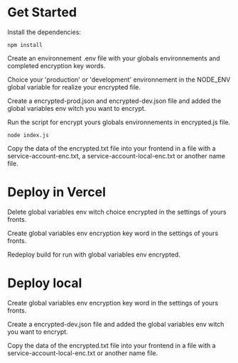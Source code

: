 # Get Started

Install the dependencies:  
```text
npm install
```

Create an environnement .env file with your globals environnements and completed encryption key words.  

Choice your 'production' or 'development' environnement in the NODE_ENV global variable for realize your encrypted file.  

Create a encrypted-prod.json and encrypted-dev.json file and added the global variables env witch you want to encrypt.  

Run the script for encrypt yours globals environnements in encrypted.js file.  
```text
node index.js
```

Copy the data of the encrypted.txt file into your frontend in a file with a service-account-enc.txt, a service-account-local-enc.txt or another name file.  

# Deploy in Vercel

Delete global variables env witch choice encrypted in the settings of yours fronts.  

Create global variables env encryption key word in the settings of yours fronts.  

Redeploy build for run with global variables env encrypted.  

# Deploy local

Create global variables env encryption key word in the settings of yours fronts.  

Create a encrypted-dev.json file and added the global variables env witch you want to encrypt.  

Copy the data of the encrypted.txt file into your frontend in a file with a service-account-local-enc.txt or another name file.  
